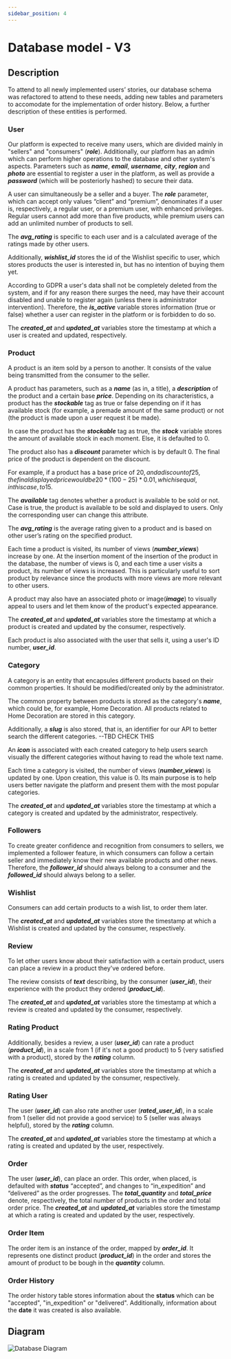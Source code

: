 ```yaml
---
sidebar_position: 4
---
```


# Database model - V3

## Description

To attend to all newly implemented users’ stories, our database schema was refactored to attend to these needs, adding new tables and parameters to accomodate for the implementation of order history.
Below, a further description of these entities is performed.

### User
Our platform is expected to receive many users, which are divided mainly in "sellers" and "consumers" (***role***). Additionally, our platform has an admin which can perform higher operations to the database and other system's aspects.
Parameters such as ***name***, ***email***, ***username***, ***city***, ***region*** and ***photo*** are essential to register a user in the platform, as well as provide a ***password*** (which will be posteriorly hashed) to secure their data.

A user can simultaneously be a seller and a buyer. The ***role*** parameter, which can accept only values “client” and “premium”, denominates if a user is, respectively, a regular user, or a premium user, with enhanced privileges. Regular users cannot add more than five products, while premium users can add an unlimited number of products to sell. 

The ***avg_rating*** is specific to each user and is a calculated average of the ratings made by other users.

Additionally, ***wishlist_id*** stores the id of the Wishlist specific to user, which stores products the user is interested in, but has no intention of buying them yet.

According to GDPR a user's data shall not be completely deleted from the system, and if for any reason there surges the need, may have their account disabled and unable to register again (unless there is administrator intervention). Therefore, the ***is_active*** variable stores information (true or false) whether a user can register in the platform or is forbidden to do so.

The ***created_at*** and ***updated_at*** variables store the timestamp at which a user is created and updated, respectively.

### Product

A product is an item sold by a person to another. It consists of the value being transmitted from the consumer to the seller.

A product has parameters, such as a ***name*** (as in, a title), a ***description*** of the product and a certain base ***price***. 
Depending on its characteristics, a product has the ***stockable*** tag as true or false depending on if it has available stock (for example, a premade amount of the same product) or not (the product is made upon a user request it be made).

In case the product has the ***stockable*** tag as true, the ***stock*** variable stores the amount of available stock in each moment. Else, it is defaulted to 0.

The product also has a ***discount*** parameter which is by default 0. The final price of the product is dependent on the discount. 

For example, if a product has a base price of 20$, and a discount of 25, the final displayed price would be 20*(100-25)*0.01, which is equal, in this case, to 15$.

The ***available*** tag denotes whether a product is available to be sold or not. Case is true, the product is available to be sold and displayed to users. Only the corresponding user can change this attribute.

The ***avg_rating*** is the average rating given to a product and is based on other user’s rating on the specified product.

Each time a product is visited, its number of views (***number_views***) increase by one. At the insertion moment of the insertion of the product in the database, the number of views is 0, and each time a user visits a product, its number of views is increased. This is particularly useful to sort product by relevance since the products with more views are more relevant to other users.

A product may also have an associated photo or image(***image***) to visually appeal to users and let them know of the product's expected appearance.

The ***created_at*** and ***updated_at*** variables store the timestamp at which a product is created and updated by the consumer, respectively.

Each product is also associated with the user that sells it, using a user's ID number, ***user_id***. 

### Category

A category is an entity that encapsules different products based on their common properties. It should be modified/created only by the administrator.

The common property between products is stored as the category's ***name***, which could be, for example, Home Decoration. All products related to Home Decoration are stored in this category.

Additionally, a ***slug*** is also stored, that is, 
an identifier for our API to better search the different categories. --TBD CHECK THIS

An ***icon*** is associated with each created category to help users search visually the different categories without having to read the whole text name.

Each time a category is visited, the number of views (***number_views***) is updated by one. Upon creation, this value is 0. Its main purpose is to help users better navigate the platform and present them with the most popular categories.

The ***created_at*** and ***updated_at*** variables store the timestamp at which a category is created and updated by the administrator, respectively. 

### Followers

To create greater confidence and recognition from consumers to sellers, we implemented a follower feature, in which consumers can follow a certain seller and immediately know their new available products and other news.
Therefore, the ***follower_id*** should always belong to a consumer and the ***followed_id*** should always belong to a seller.

### Wishlist

Consumers can add certain products to a wish list, to order them later.  

The ***created_at*** and ***updated_at*** variables store the timestamp at which a Wishlist is created and updated by the consumer, respectively.

### Review

To let other users know about their satisfaction with a certain product, users can place a review in a product they've ordered before.

The review consists of ***text*** describing, by the consumer (***user_id***), their experience with the product they ordered (***product_id***).

The ***created_at*** and ***updated_at*** variables store the timestamp at which a review is created and updated by the consumer, respectively.

### Rating Product

Additionally, besides a review, a user (***user_id***) can rate a product (***product_id***), in a scale from 1 (if it's not a good product) to 5 (very satisfied with a product), stored by the ***rating*** column. 

The ***created_at*** and ***updated_at*** variables store the timestamp at which a rating is created and updated by the consumer, respectively.

### Rating User

The user (***user_id***) can also rate another user (***rated_user_id***), in a scale from 1 (seller did not provide a good service) to 5 (seller was always helpful), stored by the ***rating*** column. 

The ***created_at*** and ***updated_at*** variables store the timestamp at which a rating is created and updated by the user, respectively.

### Order

The user (***user_id***), can place an order. This order, when placed, is defaulted with ***status*** “accepted”, and changes to “in_expedition” and “delivered” as the order progresses.
The ***total_quantity*** and ***total_price*** denote, respectively, the total number of products in the order and total order price.
The ***created_at*** and ***updated_at*** variables store the timestamp at which a rating is created and updated by the user, respectively.

### Order Item
The order item is an instance of the order, mapped by ***order_id***. It represents one distinct product (***product_id***) in the order and stores the amount of product to be bough in the ***quantity*** column.

### Order History
The order history table stores information about the **status** which can be "accepted", "in_expedition" or "delivered". Additionally, information about the **date** it was created is also available.


## Diagram
![Database Diagram](./../../static/img/makers_db_v3.png)
